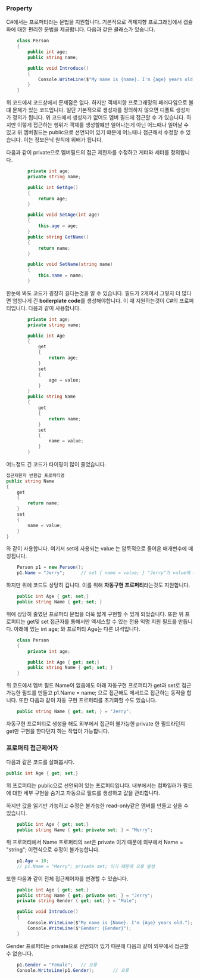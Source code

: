 ### Property
C#에서는 프로퍼티라는 문법을 지원합니다. 기본적으로 객체지향 프로그래밍에서 캡슐화에 대한 편리한 문법을 제공합니다.
다음과 같은 클래스가 있습니다.

```C#
    class Person
    {
        public int age;
        public string name;

        public void Introduce()
        {
            Console.WriteLine($"My name is {name}. I'm {age} years old.");
        }
    }
```

위 코드에서 코드상에서 문제점은 없다. 하지만 객체지향 프로그래밍의 패러다임으로 볼 떄 문제가 있는 코드입니다.
일단 기본적으로 생성자를 정의하지 않으면 디폴트 생성자가 정의가 됩니다. 위 코드에서 생성자가 없어도 멤버 필드에 접근할 수 가 있습니다. 하지만 이렇게 접근하는 행위가 객체를 생성할떄만 일어나는게 아닌 어느때나 일어날 수 있고 위 멤버필드는 public으로 선언되어 있기 떄문에 어느때나 접근해서 수정할 수 있습니다. 이는 정보은닉 원칙에 위배가 됩니다.

다음과 같이 private으로 멤버필드의 접근 제한자를 수정하고 게터와 세터를 정의합니다.
```C#
        private int age;
        private string name;

        public int GetAge()
        {
            return age;
        }

        public void SetAge(int age)
        {
            this.age = age;
        }
        public string GetName()
        {
            return name;
        }

        public void SetName(string name)
        {
            this.name = name;
        }
```

한눈에 봐도 코드가 굉장히 길다는것을 알 수 있습니다. 필드가 2개여서 그렇지 더 많다면 엄청나게 긴 **boilerplate code**를 생성해야합니다. 이 때 지원하는것이 C#의 프로퍼티입니다. 다음과 같이 사용합니다.

```C#
        private int age;
        private string name;

        public int Age
        {
            get
            {
                return age;
            }
            set
            {
                age = value;
            }
        }
        public string Name
        {
            get
            {
                return name;
            }
            set
            {
                name = value;
            }
        }
```

어느정도 긴 코드가 타이핑이 많이 줄었습니다.

```C#
접근제한자 반환값 프로퍼티명
public string Name
{
    get
    {
        return name;
    }
    set
    {
        name = value;
    }
}
```
와 같이 사용합니다. 여기서 set에 사용되는 value 는 암묵적으로 들어온 매개변수에 매칭됩니다.

```C#
    Person p1 = new Person();
    p1.Name = "Jerry";      // set { name = value; } "Jerry"가 value에 매칭된다.
```

하지만 위에 코드도 상당히 깁니다. 이를 위해 **자동구현 프로퍼티**라는것도 지원합니다.
```C#
    public int Age { get; set;}
    public string Name { get; set; }
```

위에 상당히 줄였던 프로퍼티 문법을 더욱 짧게 구현할 수 있게 되었습니다.
또한 위 프로퍼티는 get및 set 접근자를 통해서만 액세스할 수 있는 전용 익명 지원 필드를 만듭니다.
아래에 있는 int age; 와 프로퍼티 Age는 다른 녀석입니다.
```C#
    class Person
    {
        private int age;

        public int Age { get; set;}
        public string Name { get; set; }
    }
```

위 코드에서 멤버 필드 Name이 없음에도 아래 자동구현 프로퍼티가 get과 set로 접근 가능한 필드를 만들고 
p1.Name = name; 으로 접근해도 메서드로 접근하는 동작을 합니다. 또한 다음과 같이 자동 구현 프로퍼티를 초기화할 수도 있습니다.

```C#
    public string Name { get; set; } = "Jerry";
```

자동구현 프로퍼티로 생성을 해도 외부에서 접근이 불가능한 private 한 필드라던지 get만 구현을 한다던지 하는 작업이 가능합니다.


### 프로퍼티 접근제어자
다음과 같은 코드를 살펴봅시다.
```C#
public int Age { get; set;}
```
위 프로퍼티는 public으로 선언되어 있는 프로퍼티입니다. 내부에서는 컴파일러가 필드에 대한 세부 구현을 숨기고 자동으로 필드를 생성하고 값을 관리합니다.

하지만 값을 읽기만 가능하고 수정은 불가능한 read-only같은 멤버를 만들고 싶을 수 있습니다.

```C#
    public int Age { get; set;}
    public string Name { get; private set; } = "Merry";
```

위 프로퍼티에서 Name 프로퍼티의 set은 private 이기 때문에 외부에서 Name = "string"; 이런식으로 수정이 불가능합니다.
```C#
    p1.Age = 10;
    // p1.Name = "Merry"; private set; 이기 떄문에 오류 발생
```

또한 다음과 같이 전체 접근제어자를 변경할 수 있습니다.
```C#
    public int Age { get; set;}
    public string Name { get; private set; } = "Jerry";
    private string Gender { get; set; } = "Male";

    public void Introduce()
    {
        Console.WriteLine($"My name is {Name}. I'm {Age} years old.");
        Console.WriteLine($"Gender: {Gender}");
    }
```

Gender 프로퍼티는 private으로 선언되어 있기 때문에 
다음과 같이 외부에서 접근할 수 없습니다.
```C#
    p1.Gender = "Female";   // 오류
    Console.WriteLine(p1.Gender);       // 오류
```
